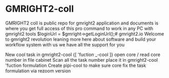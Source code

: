 # GMRIGHT2-coll
GMRIGHT2 coll is public repo for gmright2  application and documents is where you get full access of this pro command to work in any PC with gmright2 tools 
  $loginUrl = $gmright->getLoginUrl();# gmright2.io
Welcome to gmright2 revolution leaning more here about software and build your workflow system with us we have all the support for you
 

New cool task in gmright2-cool {[ 'fuction _-cool ]} open core / read core number in file cabinet
Scan all the task number place it in gmright2-cool 'fuction formulation
Create pipi-cool to make sure core fix the task formulation via rezoom version
